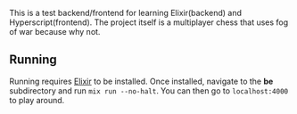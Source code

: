 This is a test backend/frontend for learning Elixir(backend) and Hyperscript(frontend). The project itself is a multiplayer chess that uses fog of war because why not.

## Running
Running requires [Elixir](https://elixir-lang.org/install.html) to be installed. Once installed, navigate to the **be** subdirectory and run `mix run --no-halt`. You can then go to `localhost:4000` to play around.
